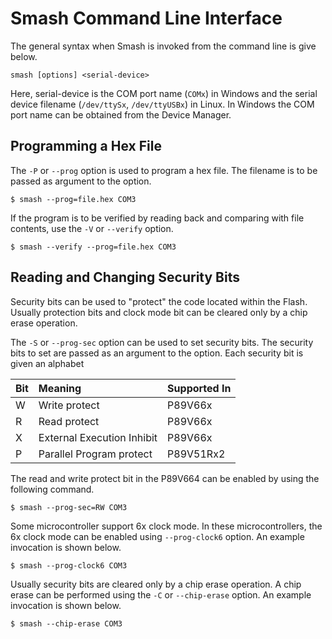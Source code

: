 # Smash Command Line Interface #

The general syntax when Smash is invoked from the command line is give
below.

```
smash [options] <serial-device>
```

Here, serial-device is the COM port name (`COMx`) in Windows and
the serial device filename (`/dev/ttySx`, `/dev/ttyUSBx`) in
Linux. In Windows the COM port name can be obtained from the Device
Manager.

## Programming a Hex File ##

The `-P` or `--prog` option is used to program a hex file. The
filename is to be passed as argument to the option.

```
$ smash --prog=file.hex COM3
```

If the program is to be verified by reading back and comparing with
file contents, use the `-V` or `--verify` option.

```
$ smash --verify --prog=file.hex COM3
```

## Reading and Changing Security Bits ##

Security bits can be used to "protect" the code located within the
Flash. Usually protection bits and clock mode bit can be cleared only
by a chip erase operation.

The `-S` or `--prog-sec` option can be used to set security
bits. The security bits to set are passed as an argument to the
option. Each security bit is given an alphabet

| **Bit** | **Meaning** | **Supported In** |
|:--------|:------------|:-----------------|
|W |Write protect|P89V66x|
|R |Read protect|P89V66x|
|X |External Execution Inhibit|P89V66x|
|P |Parallel Program protect|P89V51Rx2|

The read and write protect bit in the P89V664 can be enabled by using
the following command.

```
$ smash --prog-sec=RW COM3
```

Some microcontroller support 6x clock mode. In these microcontrollers,
the 6x clock mode can be enabled using `--prog-clock6` option. An
example invocation is shown below.

```
$ smash --prog-clock6 COM3
```

Usually security bits are cleared only by a chip erase operation. A
chip erase can be performed using the `-C` or `--chip-erase`
option. An example invocation is shown below.

```
$ smash --chip-erase COM3
```
